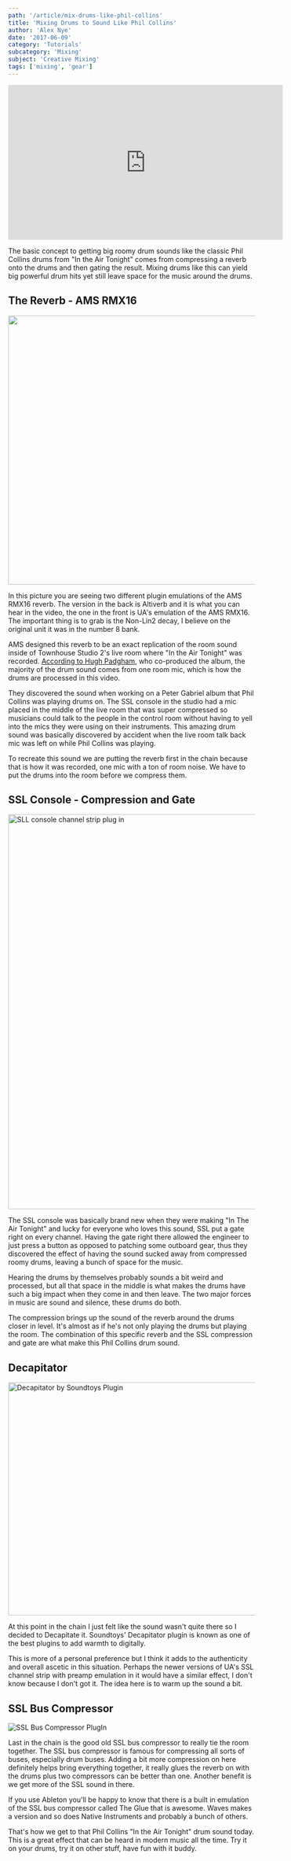 ```yaml
---
path: '/article/mix-drums-like-phil-collins'
title: 'Mixing Drums to Sound Like Phil Collins'
author: 'Alex Nye'
date: '2017-06-09'
category: 'Tutorials'
subcategory: 'Mixing'
subject: 'Creative Mixing'
tags: ['mixing', 'gear']
---
```


<iframe src="https://www.youtube.com/embed/X1S9RqgFHy0?ecver=1" width="560" height="315" frameborder="0" allowfullscreen="allowfullscreen"></iframe>

<p> The basic concept to getting big roomy drum sounds like the classic Phil Collins drums from "In the Air Tonight" comes from compressing a reverb onto the drums and then gating the result. Mixing drums like this can yield big powerful drum hits yet still leave space for the music around the drums.</p>
<!-- <p >Here is the overview of what is in the video with some time stamps included as always.</p>

<ul>
<a href="https://www.youtube.com/watch?v=X1S9RqgFHy0&amp;feature=youtu.be#">0:47</a> - Raw vs with Plugins
<a href="https://www.youtube.com/watch?v=X1S9RqgFHy0&amp;feature=youtu.be#">1:44</a> - Adding Reverb AMS RMX16
<a href="https://www.youtube.com/watch?v=X1S9RqgFHy0&amp;feature=youtu.be#">2:43</a> - History Of How the Sound Came
<a href="https://www.youtube.com/watch?v=X1S9RqgFHy0&amp;feature=youtu.be#">3:40</a> - Adding The SSL Compression and Gate
<a href="https://www.youtube.com/watch?v=X1S9RqgFHy0&amp;feature=youtu.be#">4:26</a> - Explaining the Gate
<a href="https://www.youtube.com/watch?v=X1S9RqgFHy0&amp;feature=youtu.be#">5:56</a> - The Decapitator
<a href="https://www.youtube.com/watch?v=X1S9RqgFHy0&amp;feature=youtu.be#">7:17</a> - Adding The SSL bus compressor
<a href="https://www.youtube.com/watch?v=X1S9RqgFHy0&amp;feature=youtu.be#">8:15</a> - Raw to Everything One at a Time</p>
<ul> -->

<h2 >The Reverb - AMS RMX16</h2>

<img class="aligncenter wp-image-1420 size-large" src="./media/how-to-phil-collins/phil-plugins-1.png" width="1024" height="547" />

In this picture you are seeing two different plugin emulations of the AMS RMX16 reverb. The version in the back is Altiverb and it is what you can hear in the video, the one in the front is UA's emulation of the AMS RMX16. The important thing is to grab is the Non-Lin2 decay, I believe on the original unit it was in the number 8 bank.

AMS designed this reverb to be an exact replication of the room sound inside of Townhouse Studio 2's live room where "In the Air Tonight" was recorded. <a href="http://www.musicradar.com/news/drums/classic-drum-sounds-in-the-air-tonight-590970" target="_blank" rel="noopener noreferrer">According to Hugh Padgham</a>, who co-produced the album, the majority of the drum sound comes from one room mic, which is how the drums are processed in this video.

They discovered the sound when working on a Peter Gabriel album that Phil Collins was playing drums on. The SSL console in the studio had a mic placed in the middle of the live room that was super compressed so musicians could talk to the people in the control room without having to yell into the mics they were using on their instruments. This amazing drum sound was basically discovered by accident when the live room talk back mic was left on while Phil Collins was playing.

To recreate this sound we are putting the reverb first in the chain because that is how it was recorded, one mic with a ton of room noise. We have to put the drums into the room before we compress them.

<h2 >SSL Console - Compression and Gate</h2>

<img class="aligncenter wp-image-1419 size-full" src="./media/how-to-phil-collins/ssl-2.png" alt="SLL console channel strip plug in " width="563" height="803" />

The SSL console was basically brand new when they were making "In The Air Tonight" and lucky for everyone who loves this sound, SSL put a gate right on every channel. Having the gate right there allowed the engineer to just press a button as opposed to patching some outboard gear, thus they discovered the effect of having the sound sucked away from compressed roomy drums, leaving a bunch of space for the music.

Hearing the drums by themselves probably sounds a bit weird and processed, but all that space in the middle is what makes the drums have such a big impact when they come in and then leave. The two major forces in music are sound and silence, these drums do both.

The compression brings up the sound of the reverb around the drums closer in level. It's almost as if he's not only playing the drums but playing the room. The combination of this specific reverb and the SSL compression and gate are what make this Phil Collins drum sound.

<h2 >Decapitator</h2>

<img src="./media/how-to-phil-collins/decapitator-3.png" alt="Decapitator by Soundtoys Plugin" width="894" height="474" />

At this point in the chain I just felt like the sound wasn't quite there so I decided to Decapitate it. Soundtoys' Decapitator plugin is known as one of the best plugins to add warmth to digitally.

This is more of a personal preference but I think it adds to the authenticity and overall ascetic in this situation. Perhaps the newer versions of UA's SSL channel strip with preamp emulation in it would have a similar effect, I don't know because I don't got it. The idea here is to warm up the sound a bit.

<h2 >SSL Bus Compressor</h2>

<img src="./media/how-to-phil-collins/ssl-bus-4.png" alt="SSL Bus Compressor PlugIn" />

Last in the chain is the good old SSL bus compressor to really tie the room together. The SSL bus compressor is famous for compressing all sorts of buses, especially drum buses. Adding a bit more compression on here definitely helps bring everything together, it really glues the reverb on with the drums plus two compressors can be better than one. Another benefit is we get more of the SSL sound in there.

If you use Ableton you'll be happy to know that there is a built in emulation of the SSL bus compressor called The Glue that is awesome. Waves makes a version and so does Native Instruments and probably a bunch of others.

That's how we get to that Phil Collins "In the Air Tonight" drum sound today. This is a great effect that can be heard in modern music all the time. Try it on your drums, try it on other stuff, have fun with it buddy.

